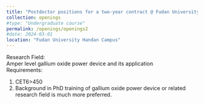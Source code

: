 ```yaml
---
title: "Postdoctor positions for a two-year contract @ Fudan University Handan Campus"
collection: openings
#type: "Undergraduate course"
permalink: /openings/openings2
#date: 2024-03-01
location: "Fudan University Handan Campus"
---
```

Research Field:<br/>
Amper level gallium oxide power device and its application<br/>
Requirements:
1.	CET6>450
2.	Background in PhD training of gallium oxide power device or related research field is much more preferred.


